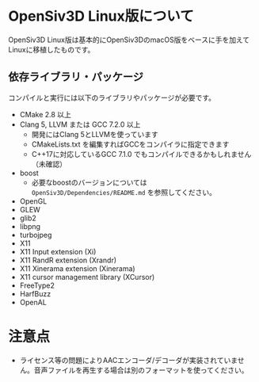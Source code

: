 # OpenSiv3D Linux版について
OpenSiv3D Linux版は基本的にOpenSiv3DのmacOS版をベースに手を加えてLinuxに移植したものです。

## 依存ライブラリ・パッケージ
コンパイルと実行には以下のライブラリやパッケージが必要です。
- CMake 2.8 以上
- Clang 5, LLVM または GCC 7.2.0 以上
  - 開発にはClang 5とLLVMを使っています
  - CMakeLists.txt を編集すればGCCをコンパイラに指定できます
  - C++17に対応しているGCC 7.1.0 でもコンパイルできるかもしれません（未確認）
- boost
  - 必要なboostのバージョンについては `OpenSiv3D/Dependencies/README.md` を参照してください。
- OpenGL
- GLEW
- glib2
- libpng
- turbojpeg
- X11
- X11 Input extension (Xi)
- X11 RandR extension (Xrandr)
- X11 Xinerama extension (Xinerama)
- X11 cursor management library (XCursor)
- FreeType2
- HarfBuzz
- OpenAL

# 注意点
- ライセンス等の問題によりAACエンコーダ/デコーダが実装されていません。音声ファイルを再生する場合は別のフォーマットを使ってください。

